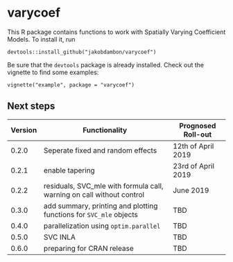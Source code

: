 # varycoef

This R package contains functions to work with Spatially Varying Coefficient Models. To install it, run 


`devtools::install_github("jakobdambon/varycoef")`


Be sure that the `devtools` package is already installed. Check out the vignette to find some examples:


`vignette("example", package = "varycoef")`


## Next steps 

| Version  | Functionality | Prognosed Roll-out |
|----------|---------------|------|
| 0.2.0    | Seperate fixed and random effects | 12th of April 2019 |
| 0.2.1    | enable tapering | 23rd of April 2019 |
| 0.2.2    | residuals, SVC_mle with formula call, warning on call without control | June 2019 |
| 0.3.0    | add summary, printing and plotting functions for `SVC_mle` objects | TBD |
| 0.4.0    | parallelization using `optim.parallel` | TBD |
| 0.5.0    | SVC INLA | TBD |
| 0.6.0    | preparing for CRAN release | TBD |
